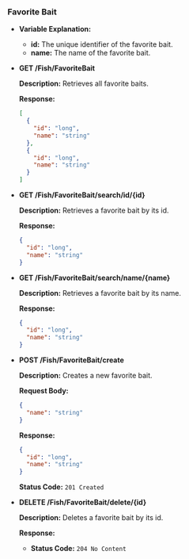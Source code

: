 ### Favorite Bait

- **Variable Explanation:**

    - **id:** The unique identifier of the favorite bait.
    - **name:** The name of the favorite bait.



- **GET /Fish/FavoriteBait**

  **Description:** Retrieves all favorite baits.

  **Response:**
  ```json
  [
    {
      "id": "long",
      "name": "string"
    },
    {
      "id": "long",
      "name": "string"
    }
  ]
  ```

- **GET /Fish/FavoriteBait/search/id/{id}**

  **Description:** Retrieves a favorite bait by its id.

  **Response:**
  ```json
  {
    "id": "long",
    "name": "string"
  }
  ```

- **GET /Fish/FavoriteBait/search/name/{name}**

  **Description:** Retrieves a favorite bait by its name.

  **Response:**
  ```json
  {
    "id": "long",
    "name": "string"
  }
  ```

- **POST /Fish/FavoriteBait/create**

  **Description:** Creates a new favorite bait.

  **Request Body:**
  ```json
  {
    "name": "string"
  }
  ```

  **Response:**
  ```json
  {
    "id": "long",
    "name": "string"
  }
  ```

  **Status Code:** `201 Created`

- **DELETE /Fish/FavoriteBait/delete/{id}**

  **Description:** Deletes a favorite bait by its id.

  **Response:**
    - **Status Code:** `204 No Content`
  